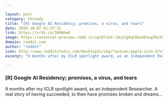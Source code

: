 ```yaml
---

layout: post
category: threads
title: "[R] Google AI Residency; promises, a virus, and tears"
date: 2020-10-07 01:57:31
link: https://vrhk.co/36HNdw6
image: https://external-preview.redd.it/vp287vhX-lALGJg6qCQXuUFexgTbzYUyHfAfJ5KVmd8.jpg?width=1200&height=628.272251309&auto=webp&crop=1200:628.272251309,smart&s=4492a545b5305b420b3facf644e4b1ebd85cc8e9
domain: reddit.com
author: "reddit"
icon: http://www.redditstatic.com/desktop2x/img/favicon/apple-icon-57x57.png
excerpt: "9 months after my ICLR spotlight award, as an Independent Researcher. A real story of having succeeded, to then have promises broken and dreams..."

---
```


### [R] Google AI Residency; promises, a virus, and tears

9 months after my ICLR spotlight award, as an Independent Researcher. A real story of having succeeded, to then have promises broken and dreams...
